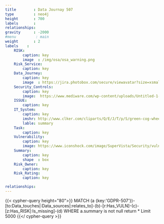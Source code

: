 ```yaml
---
title        : Data Journay 507
type         : neo4j
height       : 700
labels       :
relationships:
gravity      : -2000
#menu         : main
weight       : 2
labels    :
    RISK:
        caption: key
        image  : /img/osa/osa_warning.png
    Risk_Service:
        caption: key
    Data_Journey:
        caption: key
        image  : https://jira.photobox.com/secure/viewavatar?size=xsmall&avatarId=13630&avatarType=issuetype
    Security_Controls:
        caption: key
        image:  https://www.mediware.com/wp-content/uploads/Untitled-1-300x300.png
    ISSUE:
        caption: key
    IT_System:
        caption: key
        imshr: http://www.clker.com/cliparts/Q/E/J/T/p/S/green-cog-wheel-hi.png
        lable: summary
    Task:
        caption: key
    Vulnerability:
        caption: key
        image: https://www.iconshock.com/image/SuperVista/Security/vulnerability/
    Summary:
        caption: key
        shape  : box
    Risk_Owner:
        caption: key
    Risk_Rating:
        caption: key

relationships:
---
```

 

{{< cypher-query height="80">}}
MATCH (a {key:'GDPR-507'})-[to:Data_touches|:Data_sources|:relates_to]-(b)-[r:Has_VULN]-(c)-[z:Has_RISK|:Is_missing]-(d)
WHERE a.summary is not null
return * 
Limit 5000
{{</ cypher-query >}}

